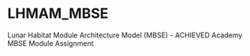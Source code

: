 # LHMAM_MBSE
Lunar Habitat Module Architecture Model (MBSE) - ACHIEVED Academy MBSE Module Assignment
